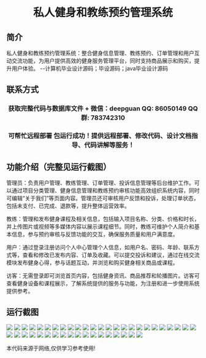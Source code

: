 <p><h1 align="center">私人健身和教练预约管理系统</h1></p>

## 简介
私人健身和教练预约管理系统：整合健身信息管理、教练预约、订单管理和用户互动交流功能，为用户提供高效的健身服务管理平台，同时支持商品展示和购买，提升用户体验。    --计算机毕业设计源码；毕设源码；java毕业设计源码


## 联系方式
<p><h3 align="center">获取完整代码与数据库文件 + 微信：deepguan QQ: 86050149 QQ群: 783742310</h3></p>
<p><h3 align="center">可帮忙远程部署 包运行成功！提供远程部署、修改代码、设计文档指导、代码讲解等服务！</h3></p>

## 功能介绍（完整见运行截图）
管理员：负责用户管理、教练管理、订单管理、投诉信息管理等后台维护工作。可以通过项目分类管理、健身信息管理和教练预约审核功能高效组织系统内容，同时可编辑“关于我们”等页面内容。管理员还可审核用户反馈和投诉，处理订单状态，包括未支付、已完成、退款等，提升整体运营效率。

教练：管理和发布健身课程及相关信息，包括输入项目名称、分类、价格和时长，并上传图片或视频等多媒体内容以展示课程细节。同时，教练可维护个人简介和基本信息，参与预约审核与反馈功能的交互，确保服务质量和用户满意度。

用户：通过登录注册访问个人中心管理个人信息，如用户名、密码、年龄、联系方式等，查看和修改已发布内容、订单及收藏。可以提交投诉和建议，通过在线交流模块发布健身心得，参与话题互动，并浏览和购买健身相关商品或课程。

访客：无需登录即可浏览首页内容，包括健身资讯、商品推荐和轮播图片。访客可查看健身设备和课程展示，了解系统提供的服务与功能，为注册和进一步使用系统提供参考。


## 运行截图
![](img/001.jpg)
![](img/002.jpg)
![](img/003.jpg)
![](img/004.jpg)
![](img/005.jpg)
![](img/006.jpg)
![](img/007.jpg)
![](img/008.jpg)
![](img/009.jpg)
![](img/010.jpg)
![](img/011.jpg)
![](img/012.jpg)
![](img/013.jpg)
![](img/014.jpg)
![](img/015.jpg)
![](img/016.jpg)
![](img/017.jpg)
![](img/018.jpg)
![](img/019.jpg)
![](img/020.jpg)
![](img/021.jpg)
![](img/022.jpg)
![](img/023.jpg)
![](img/024.jpg)
![](img/025.jpg)
![](img/026.jpg)
![](img/027.jpg)
![](img/028.jpg)
![](img/029.jpg)
![](img/030.jpg)
![](img/031.jpg)
![](img/032.jpg)
![](img/033.jpg)
![](img/034.jpg)
![](img/035.jpg)
![](img/036.jpg)
![](img/037.jpg)
![](img/038.jpg)
![](img/039.jpg)
![](img/040.jpg)
![](img/041.jpg)
![](img/042.jpg)
![](img/043.jpg)

<p>本代码来源于网络,仅供学习参考使用!</p>
